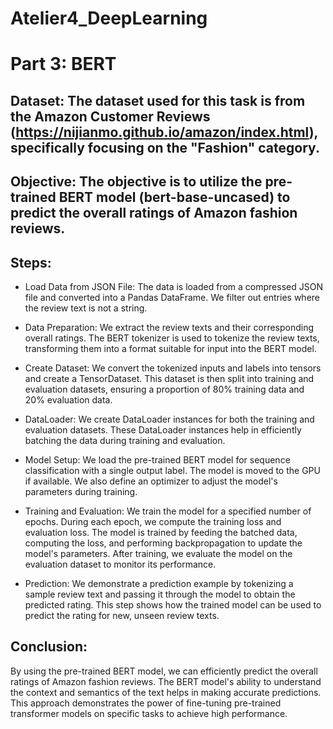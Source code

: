 # Atelier4_DeepLearning

# Part 3: BERT
## Dataset: The dataset used for this task is from the Amazon Customer Reviews (https://nijianmo.github.io/amazon/index.html), specifically focusing on the "Fashion" category.

## Objective: The objective is to utilize the pre-trained BERT model (bert-base-uncased) to predict the overall ratings of Amazon fashion reviews.

## Steps:

- Load Data from JSON File:
  The data is loaded from a compressed JSON file and converted into a Pandas DataFrame. We filter out entries where the review text is not a string.

- Data Preparation:
  We extract the review texts and their corresponding overall ratings. The BERT tokenizer is used to tokenize the review texts, transforming them into a format suitable for input into   the BERT model.

- Create Dataset:
  We convert the tokenized inputs and labels into tensors and create a TensorDataset. This dataset is then split into training and evaluation datasets, ensuring a proportion of 80% training data and 20% evaluation data.

- DataLoader:
  We create DataLoader instances for both the training and evaluation datasets. These DataLoader instances help in efficiently batching the data during training and evaluation.

- Model Setup:
  We load the pre-trained BERT model for sequence classification with a single output label. The model is moved to the GPU if available. We also define an optimizer to adjust the model's parameters during training.

- Training and Evaluation:
  We train the model for a specified number of epochs. During each epoch, we compute the training loss and evaluation loss. The model is trained by feeding the batched data, computing the loss, and performing backpropagation to update the model's parameters. After training, we evaluate the model on the evaluation dataset to monitor its performance.

- Prediction:
  We demonstrate a prediction example by tokenizing a sample review text and passing it through the model to obtain the predicted rating. This step shows how the trained model can be used to predict the rating for new, unseen review texts.

## Conclusion:
By using the pre-trained BERT model, we can efficiently predict the overall ratings of Amazon fashion reviews. The BERT model's ability to understand the context and semantics of the text helps in making accurate predictions. This approach demonstrates the power of fine-tuning pre-trained transformer models on specific tasks to achieve high performance.
